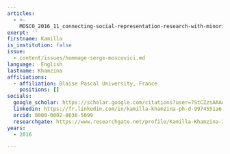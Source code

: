 ```yaml
---
articles:
  - >-
    MOSCO_2016_11_connecting-social-representation-research-with-minority-influence
exerpt: ''
firstname: Kamilla
is_institution: false
issue:
  - content/issues/hommage-serge-moscovici.md
language:  English
lastname: Khamzina
affiliations:
  - affiliation: Blaise Pascal University, France
    positions: []
socials:
  google_scholar: https://scholar.google.com/citations?user=7StCZzsAAAAJ&hl=fr
  linkedin: https://fr.linkedin.com/in/kamilla-khamzina-ph-d-9974551a6
  orcid: 0000-0002-8636-5099
  researchgate: https://www.researchgate.net/profile/Kamilla-Khamzina-2
years:
  - 2016

---
```

